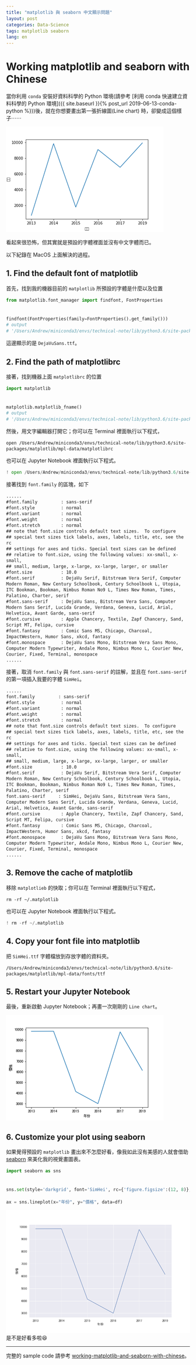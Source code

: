 ```yaml
---
title: "matplotlib 與 seaborn 中文顯示問題"
layout: post
categories: Data-Science
tags: matplotlib seaborn
lang: en
---
```


Working matplotlib and seaborn with Chinese 
===

當你利用 `conda` 安裝好資料科學的 Python 環境(請參考 [利用 conda 快速建立資料科學的 Python 環境]({{ site.baseurl }}{% post_url 2019-06-13-conda-python %}))後，就在你想要畫出第一張折線圖(Line chart) 時，卻變成這個樣子⋯⋯

![does-not-show-chinese.png](/assets/images/2019-09-27-working-matplotlib-and-seaborn-with-chinese/does-not-show-chinese.png)

看起來很恐怖，但其實就是預設的字體裡面並沒有中文字體而已。

以下紀錄在 MacOS 上面解決的過程。

## 1. Find the default font of matplotlib
首先，找到我的機器目前的 `matplotlib` 所預設的字體是什麼以及位置

```python
from matplotlib.font_manager import findfont, FontProperties  


findfont(FontProperties(family=FontProperties().get_family()))
# output
# '/Users/Andrew/miniconda3/envs/technical-note/lib/python3.6/site-packages/matplotlib/mpl-data/fonts/ttf/DejaVuSans.ttf'
```

這邊顯示的是 `DejaVuSans.ttf`。


## 2. Find the path of matplotlibrc
接著，找到機器上面 `matplotlibrc` 的位置

```python
import matplotlib


matplotlib.matplotlib_fname()
# output
# '/Users/Andrew/miniconda3/envs/technical-note/lib/python3.6/site-packages/matplotlib/mpl-data/matplotlibrc'
```

然後，用文字編輯器打開它；你可以在 Terminal 裡面執行以下程式，

```shell
open /Users/Andrew/miniconda3/envs/technical-note/lib/python3.6/site-packages/matplotlib/mpl-data/matplotlibrc
```

也可以在 Jupyter Notebook 裡面執行以下程式。
```python
! open /Users/Andrew/miniconda3/envs/technical-note/lib/python3.6/site-packages/matplotlib/mpl-data/matplotlibrc
```

接著找到 `font.family` 的區塊，如下
```
......
#font.family         : sans-serif
#font.style          : normal
#font.variant        : normal
#font.weight         : normal
#font.stretch        : normal
## note that font.size controls default text sizes.  To configure
## special text sizes tick labels, axes, labels, title, etc, see the rc
## settings for axes and ticks. Special text sizes can be defined
## relative to font.size, using the following values: xx-small, x-small,
## small, medium, large, x-large, xx-large, larger, or smaller
#font.size           : 10.0
#font.serif          : DejaVu Serif, Bitstream Vera Serif, Computer Modern Roman, New Century Schoolbook, Century Schoolbook L, Utopia, ITC Bookman, Bookman, Nimbus Roman No9 L, Times New Roman, Times, Palatino, Charter, serif
#font.sans-serif     : DejaVu Sans, Bitstream Vera Sans, Computer Modern Sans Serif, Lucida Grande, Verdana, Geneva, Lucid, Arial, Helvetica, Avant Garde, sans-serif
#font.cursive        : Apple Chancery, Textile, Zapf Chancery, Sand, Script MT, Felipa, cursive
#font.fantasy        : Comic Sans MS, Chicago, Charcoal, ImpactWestern, Humor Sans, xkcd, fantasy
#font.monospace      : DejaVu Sans Mono, Bitstream Vera Sans Mono, Computer Modern Typewriter, Andale Mono, Nimbus Mono L, Courier New, Courier, Fixed, Terminal, monospace
......
```

接著，取消 `font.family` 與 `font.sans-serif` 的註解，並且在 `font.sans-serif` 的第一項插入我要的字體 `SimHei`。
```
......
font.family         : sans-serif
#font.style          : normal
#font.variant        : normal
#font.weight         : normal
#font.stretch        : normal
## note that font.size controls default text sizes.  To configure
## special text sizes tick labels, axes, labels, title, etc, see the rc
## settings for axes and ticks. Special text sizes can be defined
## relative to font.size, using the following values: xx-small, x-small,
## small, medium, large, x-large, xx-large, larger, or smaller
#font.size           : 10.0
#font.serif          : DejaVu Serif, Bitstream Vera Serif, Computer Modern Roman, New Century Schoolbook, Century Schoolbook L, Utopia, ITC Bookman, Bookman, Nimbus Roman No9 L, Times New Roman, Times, Palatino, Charter, serif
font.sans-serif     : SimHei, DejaVu Sans, Bitstream Vera Sans, Computer Modern Sans Serif, Lucida Grande, Verdana, Geneva, Lucid, Arial, Helvetica, Avant Garde, sans-serif
#font.cursive        : Apple Chancery, Textile, Zapf Chancery, Sand, Script MT, Felipa, cursive
#font.fantasy        : Comic Sans MS, Chicago, Charcoal, ImpactWestern, Humor Sans, xkcd, fantasy
#font.monospace      : DejaVu Sans Mono, Bitstream Vera Sans Mono, Computer Modern Typewriter, Andale Mono, Nimbus Mono L, Courier New, Courier, Fixed, Terminal, monospace
......
```

## 3. Remove the cache of matplotlib
移除 `matplotlieb` 的快取；你可以在 Terminal 裡面執行以下程式，

```shell
rm -rf ~/.matplotlib
```

也可以在 Jupyter Notebook 裡面執行以下程式。
```python
! rm -rf ~/.matplotlib
```

## 4. Copy your font file into matplotlib
把 `SimHei.ttf` 字體檔放到存放字體的資料夾。
```
/Users/Andrew/miniconda3/envs/technical-note/lib/python3.6/site-packages/matplotlib/mpl-data/fonts/ttf
```

## 5. Restart your Jupyter Notebook
最後，重新啟動 Jupyter Notebook；再畫一次剛剛的 `Line chart`。

![show-chinese.png](/assets/images/2019-09-27-working-matplotlib-and-seaborn-with-chinese/show-chinese.png)


## 6. Customize your plot using seaborn
如果覺得預設的 `matplotlib` 畫出來不怎麼好看，像我如此沒有美感的人就會借助 [seaborn](https://seaborn.pydata.org/) 來美化我的視覺畫圖表。

```python
import seaborn as sns


sns.set(style='darkgrid', font='SimHei', rc={'figure.figsize':(12, 8)}, font_scale=1.3)

ax = sns.lineplot(x="年份", y="價格", data=df)
```

![seaborn-plot.png](/assets/images/2019-09-27-working-matplotlib-and-seaborn-with-chinese/seaborn-plot.png)
是不是好看多啦:laughing:

---
完整的 sample code 請參考 [working-matplotlib-and-seaborn-with-chinese](https://github.com/orcahmlee/lab-technical-code/blob/master/Data-Science/plotting/working-matplotlib-and-seaborn-with-chinese/working-matplotlib-and-seaborn-with-chinese.ipynb)。

